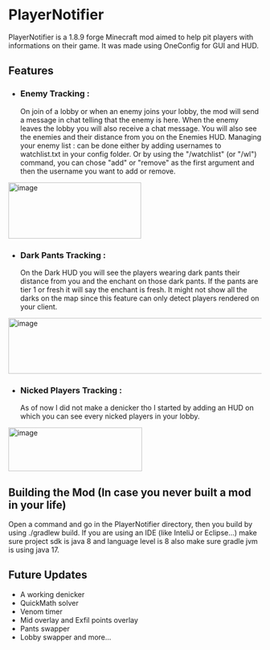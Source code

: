 
# PlayerNotifier
PlayerNotifier is a 1.8.9 forge Minecraft mod aimed to help pit players with informations
on their game. It was made using OneConfig for GUI and HUD.
## Features
- ### Enemy Tracking :
    On join of a lobby or when an enemy joins your lobby, the mod will send a message in chat telling that the enemy is here. When the enemy leaves the lobby you will also receive a chat message. 
    You will also see the enemies and their distance from you on the Enemies HUD.
    Managing your enemy list : can be done either by adding usernames to watchlist.txt in your config folder. Or by using the "/watchlist" (or "/wl") command, you can chose "add" or "remove" as the first argument and then   the username you want to add or remove.
  
<img width="264" height="112" alt="image" src="https://github.com/user-attachments/assets/96a71f3f-2e67-41c1-89cb-7d0724d6b58a" />

- ### Dark Pants Tracking :
    On the Dark HUD you will see the players wearing dark pants their distance from you and the enchant on those dark pants. If the pants are tier 1 or fresh it will say the enchant is fresh. It might not show all the darks on the map since this feature can only detect players rendered on your client.

<img width="568" height="111" alt="image" src="https://github.com/user-attachments/assets/5e46db23-39a3-4dcf-b1cb-e2d528b60e7f" />

- ### Nicked Players Tracking :
    As of now I did not make a denicker tho I started by adding an HUD on which you can see every nicked players in your lobby.

<img width="266" height="87" alt="image" src="https://github.com/user-attachments/assets/ce141998-0111-44d9-abbf-a2934cca4b10" />

## Building the Mod (In case you never built a mod in your life)
Open a command and go in the PlayerNotifier directory, then you build by using ./gradlew build.
If you are using an IDE (like InteliJ or Eclipse...) make sure project sdk is java 8 and language level is 8 also make sure gradle jvm is using java 17.
## Future Updates
- A working denicker
- QuickMath solver
- Venom timer
- Mid overlay and Exfil points overlay
- Pants swapper
- Lobby swapper
and more...
